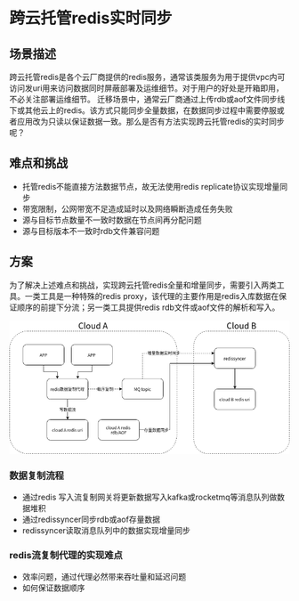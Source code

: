 # 跨云托管redis实时同步

## 场景描述

跨云托管redis是各个云厂商提供的redis服务，通常该类服务为用于提供vpc内可访问发uri用来访问数据同时屏蔽部署及运维细节。对于用户的好处是开箱即用，不必关注部署运维细节。
迁移场景中，通常云厂商通过上传rdb或aof文件同步线下或其他云上的redis。该方式只能同步全量数据，在数据同步过程中需要停服或者应用改为只读以保证数据一致。那么是否有方法实现跨云托管redis的实时同步呢？

## 难点和挑战

* 托管redis不能直接方法数据节点，故无法使用redis replicate协议实现增量同步
* 带宽限制，公网带宽不足造成延时以及网络瞬断造成任务失败
* 源与目标节点数量不一致时数据在节点间再分配问题
* 源与目标版本不一致时rdb文件兼容问题

## 方案

为了解决上述难点和挑战，实现跨云托管redis全量和增量同步，需要引入两类工具。一类工具是一种特殊的redis proxy，该代理的主要作用是redis入库数据在保证顺序的前提下分流；另一类工具提供redis rdb文件或aof文件的解析和写入。

![cloudredissync](images/cloudredissync.png)

### 数据复制流程

* 通过redis 写入流复制网关将更新数据写入kafka或rocketmq等消息队列做数据堆积
* 通过redissyncer同步rdb或aof存量数据
* redissyncer读取消息队列中的数据实现增量同步

### redis流复制代理的实现难点

* 效率问题，通过代理必然带来吞吐量和延迟问题
* 如何保证数据顺序
  
  